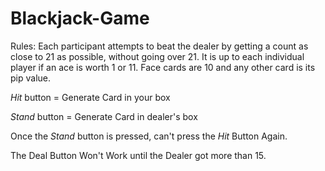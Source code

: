# Blackjack-Game
Rules: Each participant attempts to beat the dealer by getting a count as close to 21 as possible, without going over 21. It is up to each individual player if an ace is worth 1 or 11. Face cards are 10 and any other card is its pip value.

*Hit* button = Generate Card in your box 

*Stand* button = Generate Card in dealer's box   

Once the *Stand* button is pressed, can't press the *Hit* Button Again. 

The Deal Button Won't Work until the Dealer got more than 15.
